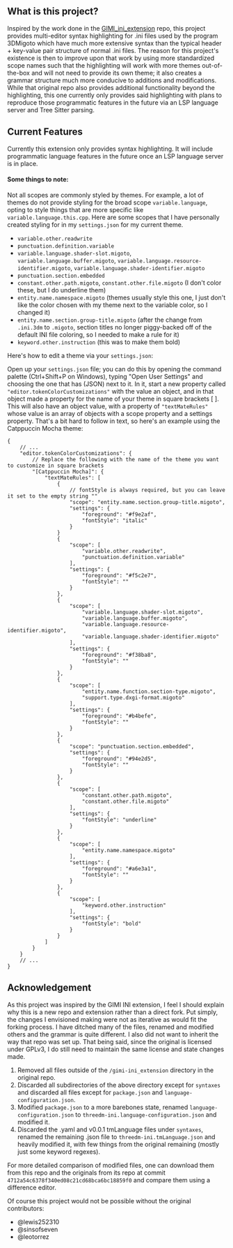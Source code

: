 ## What is this project?
Inspired by the work done in the [GIMI_ini_extension](https://github.com/lewis252310/GIMI_ini_Extension) repo, this project provides multi-editor syntax highlighting for .ini files used by the program 3DMigoto which have much more extensive syntax than the typical header + key-value pair structure of normal .ini files. The reason for this project's existence is then to improve upon that work by using more standardized scope names such that the highlighting will work with more themes out-of-the-box and will not need to provide its own theme; it also creates a grammar structure much more conducive to additions and modifications. While that original repo also provides additional functionality beyond the highlighting, this one currently only provides said highlighting with plans to reproduce those programmatic features in the future via an LSP language server and Tree Sitter parsing.

## Current Features

Currently this extension only provides syntax highlighting. It will include programmatic language features in the future once an LSP language server is in place.

#### Some things to note:
Not all scopes are commonly styled by themes. For example, a lot of themes do not provide styling for the broad scope `variable.language`, opting to style things that are more specific like `variable.language.this.cpp`. Here are some scopes that I have personally created styling for in my `settings.json` for my current theme.

- `variable.other.readwrite`
- `punctuation.definition.variable`
- `variable.language.shader-slot.migoto`, `variable.language.buffer.migoto`, `variable.language.resource-identifier.migoto`, `variable.language.shader-identifier.migoto`
- `punctuation.section.embedded`
- `constant.other.path.migoto`, `constant.other.file.migoto` (I don't color these, but I do underline them)
- `entity.name.namespace.migoto` (themes usually style this one, I just don't like the color chosen with my theme next to the variable color, so I changed it)
- `entity.name.section.group-title.migoto` (after the change from `.ini.3dm` to `.migoto`, section titles no longer piggy-backed off of the default INI file coloring, so I needed to make a rule for it)
- `keyword.other.instruction` (this was to make them bold)

Here's how to edit a theme via your `settings.json`:

Open up your `settings.json` file; you can do this by opening the command palette (Ctrl+Shift+P on Windows), typing "Open User Settings" and choosing the one that has (JSON) next to it. In it, start a new property called `"editor.tokenColorCustomizations"` with the value an object, and in that object made a property for the name of your theme in square brackets [ ]. This will also have an object value, with a property of `"textMateRules"` whose value is an array of objects with a scope property and a settings property. That's a bit hard to follow in text, so here's an example using the Catppuccin Mocha theme:

```jsonc
{
    // ...
    "editor.tokenColorCustomizations": {
        // Replace the following with the name of the theme you want to customize in square brackets
        "[Catppuccin Mocha]": {
            "textMateRules": [
                {
                    // fontStyle is always required, but you can leave it set to the empty string ""
                    "scope": "entity.name.section.group-title.migoto",
                    "settings": {
                        "foreground": "#f9e2af",
                        "fontStyle": "italic"
                    }
                }
                {
                    "scope": [
                        "variable.other.readwrite",
                        "punctuation.definition.variable"
                    ],
                    "settings": {
                        "foreground": "#f5c2e7",
                        "fontStyle": ""
                    }
                },
                {
                    "scope": [
                        "variable.language.shader-slot.migoto",
                        "variable.language.buffer.migoto",
                        "variable.language.resource-identifier.migoto",
                        "variable.language.shader-identifier.migoto"
                    ],
                    "settings": {
                        "foreground": "#f38ba8",
                        "fontStyle": ""
                    }
                },
                {
                    "scope": [
                        "entity.name.function.section-type.migoto",
                        "support.type.dxgi-format.migoto"
                    ],
                    "settings": {
                        "foreground": "#b4befe",
                        "fontStyle": ""
                    }
                },
                {
                    "scope": "punctuation.section.embedded",
                    "settings": {
                        "foreground": "#94e2d5",
                        "fontStyle": ""
                    }
                },
                {
                    "scope": [
                        "constant.other.path.migoto",
                        "constant.other.file.migoto"
                    ],
                    "settings": {
                        "fontStyle": "underline"
                    }
                },
                {
                    "scope": [
                        "entity.name.namespace.migoto"
                    ],
                    "settings": {
                        "foreground": "#a6e3a1",
                        "fontStyle": ""
                    }
                },
                {
                    "scope": [
                        "keyword.other.instruction"
                    ],
                    "settings": {
                        "fontStyle": "bold"
                    }
                }
            ]
        }
    }
    // ...
}
```

## Acknowledgement
As this project was inspired by the GIMI INI extension, I feel I should explain why this is a new repo and extension rather than a direct fork. Put simply, the changes I envisioned making were not as iterative as would fit the forking process. I have ditched many of the files, renamed and modified others and the grammar is quite different. I also did not want to inherit the way that repo was set up. That being said, since the original is licensed under GPLv3, I do still need to maintain the same license and state changes made.

1. Removed all files outside of the `/gimi-ini_extension` directory in the original repo.
2. Discarded all subdirectories of the above directory except for `syntaxes` and discarded all files except for `package.json` and `language-configuration.json`.
3. Modified `package.json` to a more barebones state, renamed `language-configuration.json` to `threedm-ini.language-configuration.json` and modified it.
4. Discarded the .yaml and v0.0.1 tmLanguage files under `syntaxes`, renamed the remaining .json file to `threedm-ini.tmLanguage.json` and heavily modified it, with few things from the original remaining (mostly just some keyword regexes).

For more detailed comparison of modified files, one can download them from this repo and the originals from its repo at commit `4712a54c6378f340ed08c21cd68bca6bc18859f0` and compare them using a difference editor.

Of course this project would not be possible without the original contributors:
- @lewis252310
- @sinsofseven
- @leotorrez